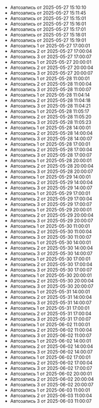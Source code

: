 - Автозапись от 2025-05-27 15:10:10
- Автозапись от 2025-05-27 15:11:45
- Автозапись от 2025-05-27 15:15:01
- Автозапись от 2025-05-27 15:16:01
- Автозапись от 2025-05-27 15:17:01
- Автозапись от 2025-05-27 15:18:01
- Автозапись от 2025-05-27 15:19:01
- Автозапись 1 от 2025-05-27 17:00:01
- Автозапись 2 от 2025-05-27 17:00:04
- Автозапись 3 от 2025-05-27 17:00:07
- Автозапись 1 от 2025-05-27 20:00:01
- Автозапись 2 от 2025-05-27 20:00:04
- Автозапись 3 от 2025-05-27 20:00:07
- Автозапись 1 от 2025-05-28 11:00:01
- Автозапись 2 от 2025-05-28 11:00:04
- Автозапись 3 от 2025-05-28 11:00:07
- Автозапись 1 от 2025-05-28 11:04:14
- Автозапись 2 от 2025-05-28 11:04:18
- Автозапись 3 от 2025-05-28 11:04:21
- Автозапись 1 от 2025-05-28 11:05:17
- Автозапись 2 от 2025-05-28 11:05:20
- Автозапись 3 от 2025-05-28 11:05:23
- Автозапись 1 от 2025-05-28 14:00:01
- Автозапись 2 от 2025-05-28 14:00:04
- Автозапись 3 от 2025-05-28 14:00:07
- Автозапись 1 от 2025-05-28 17:00:01
- Автозапись 2 от 2025-05-28 17:00:04
- Автозапись 3 от 2025-05-28 17:00:07
- Автозапись 1 от 2025-05-28 20:00:01
- Автозапись 2 от 2025-05-28 20:00:04
- Автозапись 3 от 2025-05-28 20:00:07
- Автозапись 1 от 2025-05-29 14:00:01
- Автозапись 2 от 2025-05-29 14:00:04
- Автозапись 3 от 2025-05-29 14:00:07
- Автозапись 1 от 2025-05-29 17:00:01
- Автозапись 2 от 2025-05-29 17:00:04
- Автозапись 3 от 2025-05-29 17:00:07
- Автозапись 1 от 2025-05-29 20:00:01
- Автозапись 2 от 2025-05-29 20:00:04
- Автозапись 3 от 2025-05-29 20:00:07
- Автозапись 1 от 2025-05-30 11:00:01
- Автозапись 2 от 2025-05-30 11:00:04
- Автозапись 3 от 2025-05-30 11:00:07
- Автозапись 1 от 2025-05-30 14:00:01
- Автозапись 2 от 2025-05-30 14:00:04
- Автозапись 3 от 2025-05-30 14:00:07
- Автозапись 1 от 2025-05-30 17:00:01
- Автозапись 2 от 2025-05-30 17:00:04
- Автозапись 3 от 2025-05-30 17:00:07
- Автозапись 1 от 2025-05-30 20:00:01
- Автозапись 2 от 2025-05-30 20:00:04
- Автозапись 3 от 2025-05-30 20:00:07
- Автозапись 1 от 2025-05-31 14:00:01
- Автозапись 2 от 2025-05-31 14:00:04
- Автозапись 3 от 2025-05-31 14:00:07
- Автозапись 1 от 2025-05-31 17:00:01
- Автозапись 2 от 2025-05-31 17:00:04
- Автозапись 3 от 2025-05-31 17:00:07
- Автозапись 1 от 2025-06-02 11:00:01
- Автозапись 2 от 2025-06-02 11:00:04
- Автозапись 3 от 2025-06-02 11:00:07
- Автозапись 1 от 2025-06-02 14:00:01
- Автозапись 2 от 2025-06-02 14:00:04
- Автозапись 3 от 2025-06-02 14:00:07
- Автозапись 1 от 2025-06-02 17:00:01
- Автозапись 2 от 2025-06-02 17:00:04
- Автозапись 3 от 2025-06-02 17:00:07
- Автозапись 1 от 2025-06-02 20:00:01
- Автозапись 2 от 2025-06-02 20:00:04
- Автозапись 3 от 2025-06-02 20:00:07
- Автозапись 1 от 2025-06-03 11:00:01
- Автозапись 2 от 2025-06-03 11:00:04
- Автозапись 3 от 2025-06-03 11:00:07
